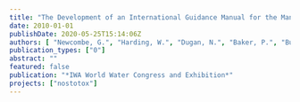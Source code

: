```yaml
---
title: "The Development of an International Guidance Manual for the Management of Toxic Cyanobacteria"
date: 2010-01-01
publishDate: 2020-05-25T15:14:06Z
authors: [ "Newcombe, G.", "Harding, W.", "Dugan, N.", "Baker, P.", "Burch, M.", "House, J.", "Ho, L.", "Brookes, J.", "Hall, T.", "Grützmacher, G.", "du Preez, H.", "Swanepoel, A.", "Schulting, F." ]
publication_types: ["0"]
abstract: ""
featured: false
publication: "*IWA World Water Congress and Exhibition*"
projects: ["nostotox"]
---
```


